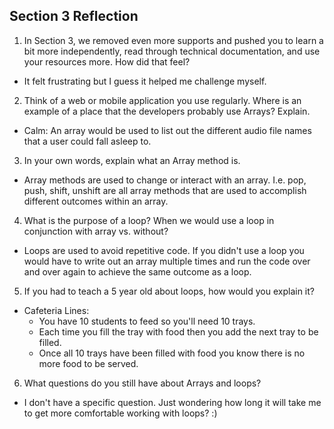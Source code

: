 ## Section 3 Reflection

1. In Section 3, we removed even more supports and pushed you to learn a bit more independently, read through technical documentation, and use your resources more. How did that feel?
  * It felt frustrating but I guess it helped me challenge myself.

2. Think of a web or mobile application you use regularly. Where is an example of a place that the developers probably use Arrays? Explain.
  * Calm: An array would be used to list out the different audio file names that a user could fall asleep to.

3. In your own words, explain what an Array method is.
  * Array methods are used to change or interact with an array. I.e. pop, push, shift, unshift are all array methods that are used to accomplish different outcomes within an array.

4. What is the purpose of a loop? When we would use a loop in conjunction with array vs. without?
  * Loops are used to avoid repetitive code. If you didn't use a loop you would have to write out an array multiple times and run the code over and over again to achieve the same outcome as a loop.

5. If you had to teach a 5 year old about loops, how would you explain it?
  * Cafeteria Lines:
    - You have 10 students to feed so you'll need 10 trays.
    - Each time you fill the tray with food then you add the next tray to be filled.
    - Once all 10 trays have been filled with food you know there is no more food to be served.   

6. What questions do you still have about Arrays and loops?
  * I don't have a specific question. Just wondering how long it will take me to get more comfortable working with loops? :)

